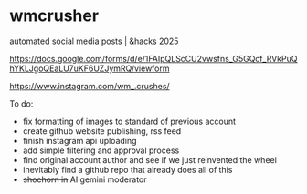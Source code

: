 # wmcrusher
automated social media posts | &amp;hacks 2025

https://docs.google.com/forms/d/e/1FAIpQLScCU2vwsfns_G5GQcf_RVkPuQhYKLJgoQEaLU7uKF6UZJymRQ/viewform

https://www.instagram.com/wm_.crushes/

To do:

- fix formatting of images to standard of previous account
- create github website publishing, rss feed
- finish instagram api uploading
- add simple filtering and approval process
- find original account author and see if we just reinvented the wheel
- inevitably find a github repo that already does all of this
- ~~shoehorn in~~ AI gemini moderator